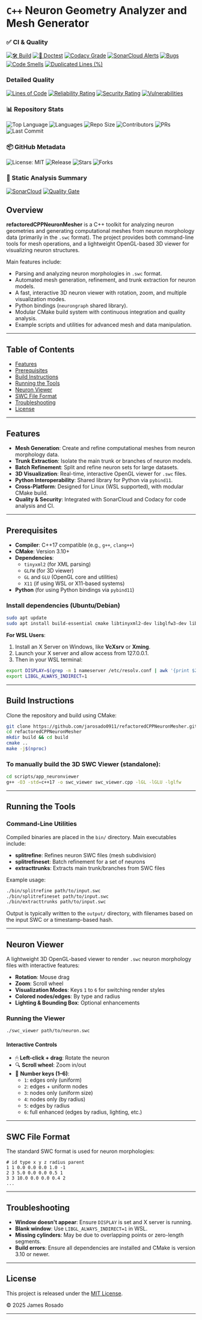 # `C++` Neuron Geometry Analyzer and Mesh Generator

### ✅ CI & Quality 
[![🛠️ Build](https://github.com/jarosado0911/refactoredCPPNeuronMesher/actions/workflows/cmake-single-platform.yml/badge.svg)](https://github.com/jarosado0911/refactoredCPPNeuronMesher/actions/workflows/cmake-single-platform.yml)
[![🧪 Doctest](https://github.com/jarosado0911/refactoredCPPNeuronMesher/actions/workflows/doctest.yml/badge.svg)](https://github.com/jarosado0911/refactoredCPPNeuronMesher/actions/workflows/doctest.yml)
[![Codacy Grade](https://app.codacy.com/project/badge/Grade/72da00b5a0934821b462e2e0134d4c9b)](https://app.codacy.com/gh/jarosado0911/refactoredCPPNeuronMesher/dashboard?utm_source=github.com&utm_medium=referral&utm_content=jarosado0911/refactoredCPPNeuronMesher&utm_campaign=Badge_Grade)
[![SonarCloud Alerts](https://sonarcloud.io/api/project_badges/measure?project=jarosado0911_refactoredCPPNeuronMesher&metric=alert_status)](https://sonarcloud.io/summary/new_code?id=jarosado0911_refactoredCPPNeuronMesher) 
[![Bugs](https://sonarcloud.io/api/project_badges/measure?project=jarosado0911_refactoredCPPNeuronMesher&metric=bugs)](https://sonarcloud.io/summary/new_code?id=jarosado0911_refactoredCPPNeuronMesher)
[![Code Smells](https://sonarcloud.io/api/project_badges/measure?project=jarosado0911_refactoredCPPNeuronMesher&metric=code_smells)](https://sonarcloud.io/summary/new_code?id=jarosado0911_refactoredCPPNeuronMesher)
[![Duplicated Lines (%)](https://sonarcloud.io/api/project_badges/measure?project=jarosado0911_refactoredCPPNeuronMesher&metric=duplicated_lines_density)](https://sonarcloud.io/summary/new_code?id=jarosado0911_refactoredCPPNeuronMesher)
### Detailed Quality
[![Lines of Code](https://sonarcloud.io/api/project_badges/measure?project=jarosado0911_refactoredCPPNeuronMesher&metric=ncloc)](https://sonarcloud.io/summary/new_code?id=jarosado0911_refactoredCPPNeuronMesher)
[![Reliability Rating](https://sonarcloud.io/api/project_badges/measure?project=jarosado0911_refactoredCPPNeuronMesher&metric=reliability_rating)](https://sonarcloud.io/summary/new_code?id=jarosado0911_refactoredCPPNeuronMesher)
[![Security Rating](https://sonarcloud.io/api/project_badges/measure?project=jarosado0911_refactoredCPPNeuronMesher&metric=security_rating)](https://sonarcloud.io/summary/new_code?id=jarosado0911_refactoredCPPNeuronMesher)
[![Vulnerabilities](https://sonarcloud.io/api/project_badges/measure?project=jarosado0911_refactoredCPPNeuronMesher&metric=vulnerabilities)](https://sonarcloud.io/summary/new_code?id=jarosado0911_refactoredCPPNeuronMesher)
### 📊 Repository Stats
![Top Language](https://img.shields.io/github/languages/top/jarosado0911/refactoredCPPNeuronMesher)
![Languages](https://img.shields.io/github/languages/count/jarosado0911/refactoredCPPNeuronMesher)
![Repo Size](https://img.shields.io/github/repo-size/jarosado0911/refactoredCPPNeuronMesher)
![Contributors](https://img.shields.io/github/contributors/jarosado0911/refactoredCPPNeuronMesher)
![PRs](https://img.shields.io/github/issues-pr/jarosado0911/refactoredCPPNeuronMesher)
![Last Commit](https://img.shields.io/github/last-commit/jarosado0911/refactoredCPPNeuronMesher)
### 📦 GitHub Metadata
![License: MIT](https://img.shields.io/github/license/jarosado0911/refactoredCPPNeuronMesher)
![Release](https://img.shields.io/github/v/release/jarosado0911/refactoredCPPNeuronMesher?include_prereleases)
![Stars](https://img.shields.io/github/stars/jarosado0911/refactoredCPPNeuronMesher?style=social)
![Forks](https://img.shields.io/github/forks/jarosado0911/refactoredCPPNeuronMesher?style=social)
### 📡 Static Analysis Summary
[![SonarCloud](https://sonarcloud.io/images/project_badges/sonarcloud-light.svg)](https://sonarcloud.io/summary/new_code?id=jarosado0911_refactoredCPPNeuronMesher)
[![Quality Gate](https://sonarcloud.io/api/project_badges/quality_gate?project=jarosado0911_refactoredCPPNeuronMesher)](https://sonarcloud.io/summary/new_code?id=jarosado0911_refactoredCPPNeuronMesher)

## Overview

**refactoredCPPNeuronMesher** is a C++ toolkit for analyzing neuron geometries and generating computational meshes from neuron morphology data (primarily in the `.swc` format). The project provides both command-line tools for mesh operations, and a lightweight OpenGL-based 3D viewer for visualizing neuron structures.

Main features include:
- Parsing and analyzing neuron morphologies in `.swc` format.
- Automated mesh generation, refinement, and trunk extraction for neuron models.
- A fast, interactive 3D neuron viewer with rotation, zoom, and multiple visualization modes.
- Python bindings (`neurongraph` shared library).
- Modular CMake build system with continuous integration and quality analysis.
- Example scripts and utilities for advanced mesh and data manipulation.

---

## Table of Contents

- [Features](#features)
- [Prerequisites](#prerequisites)
- [Build Instructions](#build-instructions)
- [Running the Tools](#running-the-tools)
- [Neuron Viewer](#neuron-viewer)
- [SWC File Format](#swc-file-format)
- [Troubleshooting](#troubleshooting)
- [License](#license)

---

## Features

- **Mesh Generation**: Create and refine computational meshes from neuron morphology data.
- **Trunk Extraction**: Isolate the main trunk or branches of neuron models.
- **Batch Refinement**: Split and refine neuron sets for large datasets.
- **3D Visualization**: Real-time, interactive OpenGL viewer for `.swc` files.
- **Python Interoperability**: Shared library for Python via `pybind11`.
- **Cross-Platform**: Designed for Linux (WSL supported), with modular CMake build.
- **Quality & Security**: Integrated with SonarCloud and Codacy for code analysis and CI.

---

## Prerequisites

- **Compiler**: C++17 compatible (e.g., `g++`, `clang++`)
- **CMake**: Version 3.10+
- **Dependencies**:
    - `tinyxml2` (for XML parsing)
    - `GLFW` (for 3D viewer)
    - `GL` and `GLU` (OpenGL core and utilities)
    - `X11` (if using WSL or X11-based systems)
- **Python** (for using Python bindings via `pybind11`)

### Install dependencies (Ubuntu/Debian)

```bash
sudo apt update
sudo apt install build-essential cmake libtinyxml2-dev libglfw3-dev libglu1-mesa-dev libgl1-mesa-dev x11-utils
```

**For WSL Users**:
1. Install an X Server on Windows, like **VcXsrv** or **Xming**.
2. Launch your X server and allow access from 127.0.0.1.
3. Then in your WSL terminal:

```bash
export DISPLAY=$(grep -m 1 nameserver /etc/resolv.conf | awk '{print $2}'):0
export LIBGL_ALWAYS_INDIRECT=1
```

---

## Build Instructions

Clone the repository and build using CMake:

```bash
git clone https://github.com/jarosado0911/refactoredCPPNeuronMesher.git
cd refactoredCPPNeuronMesher
mkdir build && cd build
cmake ..
make -j$(nproc)
```

### To manually build the 3D SWC Viewer (standalone):

```bash
cd scripts/app_neuronviewer
g++ -O3 -std=c++17 -o swc_viewer swc_viewer.cpp -lGL -lGLU -lglfw
```

---

## Running the Tools

### Command-Line Utilities

Compiled binaries are placed in the `bin/` directory. Main executables include:

- **splitrefine**: Refines neuron SWC files (mesh subdivision)
- **splitrefineset**: Batch refinement for a set of neurons
- **extracttrunks**: Extracts main trunk/branches from SWC files

Example usage:

```bash
./bin/splitrefine path/to/input.swc
./bin/splitrefineset path/to/input.swc
./bin/extracttrunks path/to/input.swc
```

Output is typically written to the `output/` directory, with filenames based on the input SWC or a timestamp-based hash.

---

## Neuron Viewer

A lightweight 3D OpenGL-based viewer to render `.swc` neuron morphology files with interactive features:

- **Rotation**: Mouse drag
- **Zoom**: Scroll wheel
- **Visualization Modes**: Keys `1` to `6` for switching render styles
- **Colored nodes/edges**: By type and radius
- **Lighting & Bounding Box**: Optional enhancements

### Running the Viewer

```bash
./swc_viewer path/to/neuron.swc
```

#### Interactive Controls

- 🖱 **Left-click + drag**: Rotate the neuron
- 🔍 **Scroll wheel**: Zoom in/out
- 🔢 **Number keys (1–6)**:
    - `1`: edges only (uniform)
    - `2`: edges + uniform nodes
    - `3`: nodes only (uniform size)
    - `4`: nodes only (by radius)
    - `5`: edges by radius
    - `6`: full enhanced (edges by radius, lighting, etc.)

---

## SWC File Format

The standard SWC format is used for neuron morphologies:

```
# id type x y z radius parent
1 1 0.0 0.0 0.0 1.0 -1
2 3 5.0 0.0 0.0 0.5 1
3 3 10.0 0.0 0.0 0.4 2
...
```

---

## Troubleshooting

- **Window doesn't appear**: Ensure `DISPLAY` is set and X server is running.
- **Blank window**: Use `LIBGL_ALWAYS_INDIRECT=1` in WSL.
- **Missing cylinders**: May be due to overlapping points or zero-length segments.
- **Build errors**: Ensure all dependencies are installed and CMake is version 3.10 or newer.

---

## License

This project is released under the [MIT License](LICENSE).

&copy; 2025 James Rosado

---

